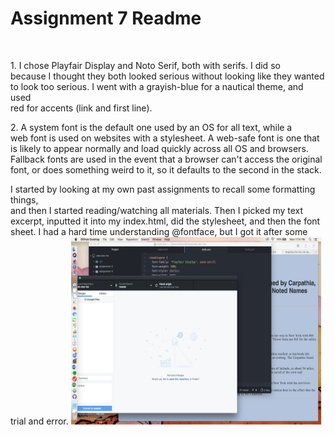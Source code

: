 <!DOCTYPE html>
<html>

<h1>Assignment 7 Readme </h1>
<br>
<p>1. I chose Playfair Display and Noto Serif, both with serifs. I did so <br>
because I thought they both looked serious without looking like they wanted <br>
to look too serious. I went with a grayish-blue for a nautical theme, and used <br>
red for accents (link and first line). <br> </p>
<p>2. A system font is the default one used by an OS for all text, while a <br>
web font is used on websites with a stylesheet. A web-safe font is one that <br>
is likely to appear normally and load quickly across all OS and browsers. <br>
Fallback fonts are used in the event that a browser can't access the original <br>
font, or does something weird to it, so it defaults to the second in the stack. </p>
I started by looking at my own past assignments to recall some formatting things, <br> and then I started reading/watching all materials. Then I picked my text <br>
excerpt, inputted it into my index.html, did the stylesheet, and then the font <br> sheet. I had a hard time understanding @fontface, but I got it after some <br>
trial and error.
<img src="images/screenshot7.png" width="400" height="300">
